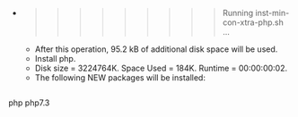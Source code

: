 * >>>>>>>>> Running inst-min-con-xtra-php.sh ...
  * After this operation, 95.2 kB of additional disk space will be used.
  * Install php.
  * Disk size = 3224764K. Space Used = 184K. Runtime = 00:00:00:02.
  * The following NEW packages will be installed:
  ```bash
php php7.3
  ```
